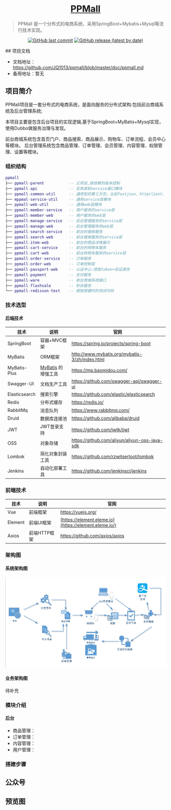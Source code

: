 <h1 align="center"><a href="https://github.com/JQ1013/ppmall" target="_blank">PPMall</a></h1>

>PPMall 是一个分布式的电商系统，采用SpringBoot+Mybatis+Mysql等流行技术实现。

<p align="center">
<a href="https://github.com/JQ1013/ppmall/commits"><img alt="GitHub last commit" src="https://img.shields.io/github/last-commit/halo-dev/halo.svg?style=flat-square"></a>
<a href="https://github.com/JQ1013/ppmall/releases"><img alt="GitHub release (latest by date)" src="https://img.shields.io/github/v/release/jq1013/ppmall?color=orange&style=flat-square"></a>
</p>
## 项目文档

- 文档地址：<https://github.com/JQ1013/ppmall/blob/master/doc/ppmall.md>
- 备用地址：暂无

## 项目简介

PPMall项目是一套分布式的电商系统，是面向服务的分布式架构:包括前台商城系统及后台管理系统;

本项目主要是包含后台项目的实现逻辑,基于SpringBoot+MyBatis+Mysql实现，使用Dubbo做服务治理与发现。

前台商城系统包含首页门户、商品搜索、商品展示、购物车、订单流程、会员中心等模块。
后台管理系统包含商品管理、订单管理、会员管理、内容管理、权限管理、设置等模块。

### 组织结构

```lua
ppmall
├── ppmall-parent 			-- 父项目,做依赖的版本控制
├── ppmall-api 				-- 实体类和service接口模块
├── ppmall-common-util 		-- 通用型的第三方包，比如fastjson、httpclient、apache工具包;   
├── mppmal-service-util 	-- 通用service层模块
├── ppmall-web-util 		-- 通用web层模块
├── ppmall-member-service 	-- 用户服务的service层
├── ppmall-member-web 		-- 用户服务的web层
├── ppmall-manage-service 	-- 后台管理服务的service层
├── ppmall-manage-web 		-- 后台管理服务的web层
├── ppmall-search-service 	-- 前台的搜索服务
├── ppmall-search-web 		-- 前台搜索服务的service层
├── ppmall-item-web 		-- 前台的商品详情展示 
├── ppmall-cart-service 	-- 前台的购物车服务
├── ppmall-cart-web 		-- 前台购物车服务的service层
├── ppmall-order-service 	-- 订单服务
├── ppmall-order-web 		-- 订单控制层
├── ppmall-passport-web 	-- 认证中心:颁发token+验证真伪
├── ppmall-payment 			-- 支付服务
├── ppmall-ware 			-- 前台商城系统接口
├── ppmall-flashsale 		-- 秒杀服务
└── ppmall-redisson-test 	-- 框架搭建时的测试代码
```
### 技术选型

#### 后端技术

| 技术          | 说明                                                    | 官网                                             |
| ------------- | ------------------------------------------------------- | ------------------------------------------------ |
| SpringBoot    | 容器+MVC框架                                            | <https://spring.io/projects/spring-boot>         |
| MyBatis       | ORM框架                                                 | <http://www.mybatis.org/mybatis-3/zh/index.html> |
| MyBatis-Plus  | [MyBatis](http://www.mybatis.org/mybatis-3/) 的增强工具 | <https://mp.baomidou.com/>                       |
| Swagger-UI    | 文档生产工具                                            | <https://github.com/swagger-api/swagger-ui>      |
| Elasticsearch | 搜索引擎                                                | <https://github.com/elastic/elasticsearch>       |
| Redis         | 分布式缓存                                              | <https://redis.io/>                              |
| RabbitMq      | 消息队列                                                | <https://www.rabbitmq.com/>                      |
| Druid         | 数据库连接池                                            | <https://github.com/alibaba/druid>               |
| JWT           | JWT登录支持                                             | <https://github.com/jwtk/jjwt>                   |
| OSS           | 对象存储                                                | <https://github.com/aliyun/aliyun-oss-java-sdk>  |
| Lombok        | 简化对象封装工具                                        | <https://github.com/rzwitserloot/lombok>         |
| Jenkins       | 自动化部署工具                                          | <https://github.com/jenkinsci/jenkins>           |

### 前端技术

| 技术    | 说明         | 官网                                                  |
| ------- | ------------ | ----------------------------------------------------- |
| Vue     | 前端框架     | <https://vuejs.org/>                                  |
| Element | 前端UI框架   | [https://element.eleme.io](https://element.eleme.io/) |
| Axios   | 前端HTTP框架 | <https://github.com/axios/axios>                      |

### 架构图

#### 系统架构图

![系统架构图](doc/ppmall-structure.png)

#### 业务架构图

待补充

### 模块介绍

#### 后台

- 商品管理：
- 订单管理：
- 内容管理：
- 用户管理：

### 搭建步骤



## 公众号



## 预览图